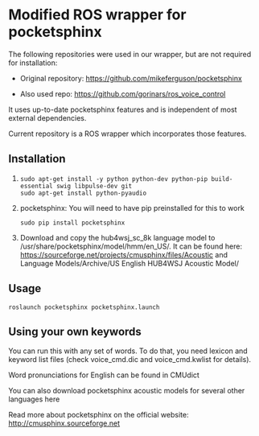 # Modified ROS wrapper for pocketsphinx  

The following repositories were used in our wrapper, but are not required for installation:

* Original repository: https://github.com/mikeferguson/pocketsphinx  
  
* Also used repo: https://github.com/gorinars/ros_voice_control  

It uses up-to-date pocketsphinx features and is independent of most external dependencies.  
  
Current repository is a ROS wrapper which incorporates those features. 
  
## Installation 
1)   
    ```
    sudo apt-get install -y python python-dev python-pip build-essential swig libpulse-dev git
    sudo apt-get install python-pyaudio
    ```

2) pocketsphinx: You will need to have pip preinstalled for this to work
    ```
    sudo pip install pocketsphinx
    ```
3) Download and copy the hub4wsj_sc_8k language model  to /usr/share/pocketsphinx/model/hmm/en_US/. It can be found here: https://sourceforge.net/projects/cmusphinx/files/Acoustic and Language Models/Archive/US English HUB4WSJ Acoustic Model/

## Usage
``` 
roslaunch pocketsphinx pocketsphinx.launch
```

## Using your own keywords

You can run this with any set of words. To do that, you need lexicon and keyword list files (check voice_cmd.dic and voice_cmd.kwlist for details).

Word pronunciations for English can be found in CMUdict

You can also download pocketsphinx acoustic models for several other languages here

Read more about pocketsphinx on the official website: http://cmusphinx.sourceforge.net
